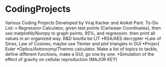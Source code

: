 # CodingProjects
Various Coding Projects
Developed by Viraj Kacker and Aniket Pant.
To-Do List:
 • Regression Calculator, given test points (Cartesian Coordinates), then use matplotlib/Numpy to graph points, 95%, and regression. then print all values in an organized way. R&D boutta be LIT
  •RSA/AES decrypter
  •Law of Sines, Law of Cosines, maybe use Tkinter and plot triangles in GUI
  •Project Euler
  •Optics/Astronomy/Thermo calculator. Make a list of topics to tackle, define different functions, make a GUI, go one by one.
  •Simulation of the effect of gravity on cellular reproduction (MAJOR KEY)
